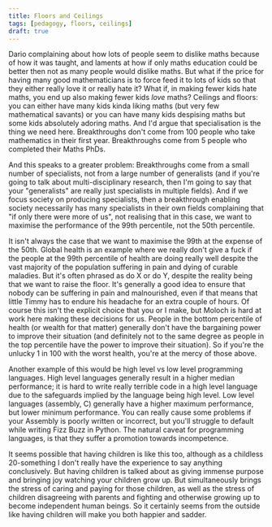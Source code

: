 ```yaml
---
title: Floors and Ceilings
tags: [pedagogy, floors, ceilings]
draft: true
---
```


Dario complaining about how lots of people seem to dislike maths because of
how it was taught, and laments at how if only maths education could be better
then not as many people would dislike maths. But what if the price for having
many good mathematicians is to force feed it to lots of kids so that they
either really love it or really hate it? What if, in making fewer kids hate
maths, you end up also making fewer kids _love_ maths? Ceilings and floors:
you can either have many kids kinda liking maths (but very few mathematical
savants) or you can have many kids despising maths but some kids absolutely
adoring maths. And I'd argue that specialisation is the thing we need here.
Breakthroughs don't come from 100 people who take mathematics in their first
year. Breakthroughs come from 5 people who completed their Maths PhDs.

And this speaks to a greater problem: Breakthroughs come from a small number
of specialists, not from a large number of generalists (and if you're going
to talk about multi-disciplinary research, then I'm going to say that your
"generalists" are really just specialists in multiple fields). And if we
focus society on producing specialists, then a breakthrough enabling society
necessarily has many specialists in their own fields complaining that "if
only there were more of us", not realising that in this case, we want to
maximise the performance of the 99th percentile, not the 50th percentile.

It isn't always the case that we want to maximise the 99th at the expense of
the 50th. Global health is an example where we really don't give a fuck if the
people at the 99th percentile of health are doing really well despite the vast
majority of the population suffering in pain and dying of curable maladies. But
it's often phrased as do X or do Y, despite the reality being that we want to
raise the floor. It's generally a good idea to ensure that nobody can be
suffering in pain and malnourished, even if that means that little Timmy has to
endure his headache for an extra couple of hours. Of course this isn't the
explicit choice that you or I make, but Moloch is hard at work here making
these decisions for us. People in the bottom percentile of health (or wealth
for that matter) generally don't have the bargaining power to improve their
situation (and definitely not to the same degree as people in the top
percentile have the power to improve their situation). So if you're the unlucky
1 in 100 with the worst health, you're at the mercy of those above.

Another example of this would be high level vs low level programming languages.
High level languages generally result in a higher median performance; it is
hard to write really terrible code in a high level language due to the
safeguards implied by the language being high level. Low level languages
(assembly, C) generally have a higher maximum performance, but lower minimum
performance. You can really cause some problems if your Assembly is poorly
written or incorrect, but you'll struggle to default while writing Fizz Buzz
in Python. The natural caveat for programming languages, is that they suffer a
promotion towards incompetence.

It seems possible that having children is like this too, although as a
childless 20-something I don't really have the experience to say anything
conclusively. But having children is talked about as giving immense purpose and
bringing joy watching your children grow up. But simultaneously brings the
stress of caring and paying for those children, as well as the stress of
children disagreeing with parents and fighting and otherwise growing up to
become independent human beings. So it certainly seems from the outside like
having children will make you both happier and sadder.
